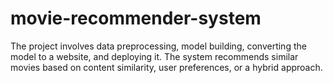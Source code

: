# movie-recommender-system
The project involves data preprocessing, model building, converting the model to a website, and deploying it.          The system recommends similar movies based on content similarity, user preferences, or a hybrid approach. 
